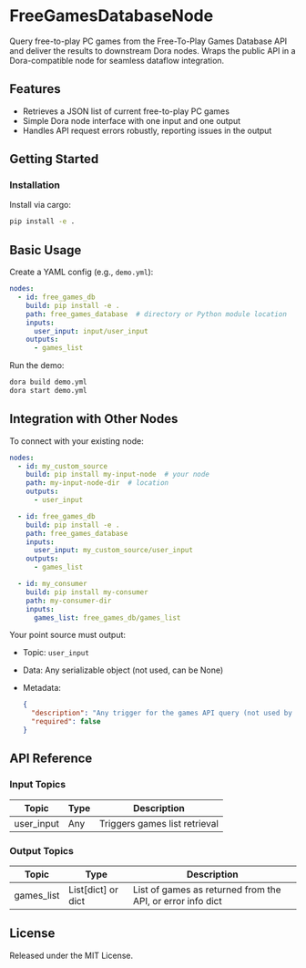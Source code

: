 # FreeGamesDatabaseNode

Query free-to-play PC games from the Free-To-Play Games Database API and deliver the results to downstream Dora nodes. Wraps the public API in a Dora-compatible node for seamless dataflow integration.

## Features
- Retrieves a JSON list of current free-to-play PC games
- Simple Dora node interface with one input and one output
- Handles API request errors robustly, reporting issues in the output

## Getting Started

### Installation
Install via cargo:
```bash
pip install -e .
```

## Basic Usage

Create a YAML config (e.g., `demo.yml`):

```yaml
nodes:
  - id: free_games_db
    build: pip install -e .
    path: free_games_database  # directory or Python module location
    inputs:
      user_input: input/user_input
    outputs:
      - games_list
```

Run the demo:

```bash
dora build demo.yml
dora start demo.yml
```


## Integration with Other Nodes

To connect with your existing node:

```yaml
nodes:
  - id: my_custom_source
    build: pip install my-input-node  # your node
    path: my-input-node-dir  # location
    outputs:
      - user_input

  - id: free_games_db
    build: pip install -e .
    path: free_games_database
    inputs:
      user_input: my_custom_source/user_input
    outputs:
      - games_list

  - id: my_consumer
    build: pip install my-consumer
    path: my-consumer-dir
    inputs:
      games_list: free_games_db/games_list
```

Your point source must output:

* Topic: `user_input`
* Data: Any serializable object (not used, can be None)
* Metadata:

  ```json
  {
    "description": "Any trigger for the games API query (not used by agent)",
    "required": false
  }
  ```

## API Reference

### Input Topics

| Topic       | Type   | Description                    |
|-------------|--------|--------------------------------|
| user_input  | Any    | Triggers games list retrieval   |

### Output Topics

| Topic      | Type               | Description                                                |
|------------|--------------------|------------------------------------------------------------|
| games_list | List[dict] or dict | List of games as returned from the API, or error info dict |


## License

Released under the MIT License.

